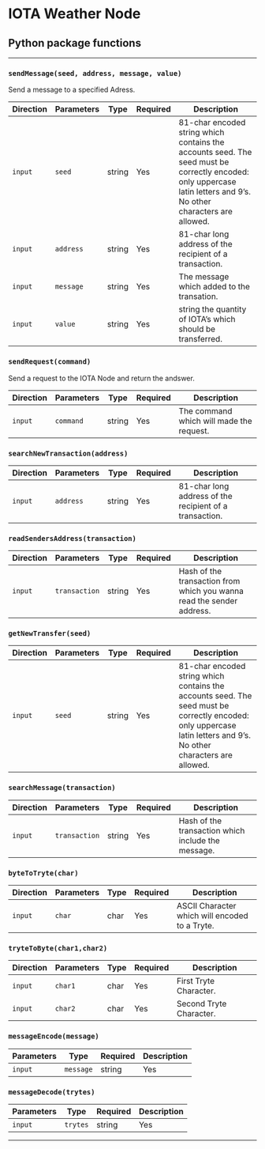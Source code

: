 # IOTA Weather Node

## Python package functions
***
### `sendMessage(seed, address, message, value)`

Send a message to a specified Adress.

Direction |Parameters | Type | Required | Description
------------ |------------ | ------------- | ------------- | -------------
`input` |`seed` | string | Yes | 81-char encoded string which contains the accounts seed. The seed must be correctly encoded: only uppercase latin letters and 9’s. No other characters are allowed.
`input` |`address` | string | Yes | 81-char long address of the recipient of a transaction.
`input` |`message` | string | Yes | The message which added to the transation.
`input` |`value` | string | Yes | string the quantity of IOTA’s which should be transferred.

### `sendRequest(command)`

Send a request to the IOTA Node and return the andswer.

Direction |Parameters | Type | Required | Description
------------ |------------ | ------------- | ------------- | -------------
`input` |`command` | string | Yes | The command which will made the request.

### `searchNewTransaction(address)`

Direction |Parameters | Type | Required | Description
------------ |------------ | ------------- | ------------- | -------------
`input` |`address` | string | Yes | 81-char long address of the recipient of a transaction.

### `readSendersAddress(transaction)`

Direction |Parameters | Type | Required | Description
------------ |------------ | ------------- | ------------- | -------------
`input` |`transaction` | string | Yes | Hash of the transaction from which you wanna read the sender address.

### `getNewTransfer(seed)`

Direction |Parameters | Type | Required | Description
------------ |------------ | ------------- | ------------- | -------------
`input` |`seed` | string | Yes | 81-char encoded string which contains the accounts seed. The seed must be correctly encoded: only uppercase latin letters and 9’s. No other characters are allowed.


### `searchMessage(transaction)`

Direction |Parameters | Type | Required | Description
------------ |------------ | ------------- | ------------- | -------------
`input` |`transaction` | string | Yes | Hash of the transaction which include the message.

### `byteToTryte(char)`

Direction |Parameters | Type | Required | Description
------------ |------------ | ------------- | ------------- | -------------
`input` |`char` | char | Yes | ASCII Character which will encoded to a Tryte.

### `tryteToByte(char1,char2)`

Direction |Parameters | Type | Required | Description
------------ |------------ | ------------- | ------------- | -------------
`input` |`char1` | char | Yes | First Tryte Character.
`input` |`char2` | char | Yes | Second Tryte Character.

### `messageEncode(message)`

Parameters | Type | Required | Description
------------ | ------------- | ------------- | -------------
`input` |`message` | string | Yes | Message which will be encoded to tyrtes.

### `messageDecode(trytes)`

Parameters | Type | Required | Description
------------ | ------------- | ------------- | -------------
`input` |`trytes` | string | Yes | Trytes which will be decoded to ASCII characters.

***
